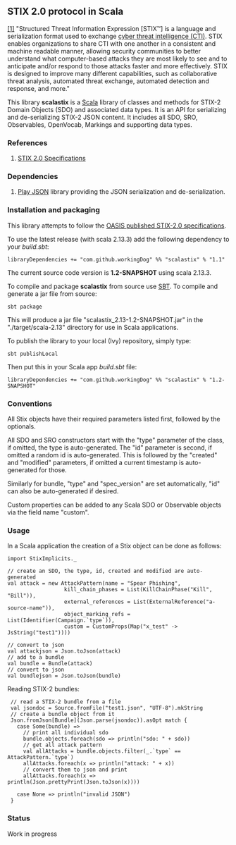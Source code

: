 
## STIX 2.0 protocol in Scala

[[1]](https://oasis-open.github.io/cti-documentation/) 
"Structured Threat Information Expression [STIX™] 
is a language and serialization format 
used to exchange [cyber threat intelligence (CTI)](https://www.oasis-open.org/committees/tc_home.php?wg_abbrev=cti). STIX enables organizations to share 
CTI with one another in a consistent and machine readable manner, allowing security 
communities to better understand what computer-based attacks they are most likely to 
see and to anticipate and/or respond to those attacks faster and more effectively. 
STIX is designed to improve many different capabilities, such as collaborative 
threat analysis, automated threat exchange, automated detection and response, and more."

This library **scalastix** is a [Scala](https://www.scala-lang.org/) library of classes and methods 
for STIX-2 Domain Objects (SDO) and associated data types. 
It is an API for serializing and de-serializing STIX-2 JSON content.
It includes all SDO, SRO, Observables, OpenVocab, Markings and supporting data types.

### References
 
1) [STIX 2.0 Specifications](https://oasis-open.github.io/cti-documentation/)
   
### Dependencies

1) [Play JSON](https://github.com/playframework/play-json) library providing the JSON serialization and de-serialization.

 
### Installation and packaging

This library attempts to follow the [OASIS published STIX-2.0 specifications](https://oasis-open.github.io/cti-documentation/).

To use the latest release (with scala 2.13.3) add the following dependency to your *build.sbt*:

    libraryDependencies += "com.github.workingDog" %% "scalastix" % "1.1"

The current source code version is **1.2-SNAPSHOT** using scala 2.13.3. 

To compile and package **scalastix** from source use [SBT](http://www.scala-sbt.org/).
To compile and generate a jar file from source:

    sbt package

This will produce a jar file "scalastix_2.13-1.2-SNAPSHOT.jar" in the "./target/scala-2.13" directory 
for use in Scala applications.


To publish the library to your local (Ivy) repository, simply type:

    sbt publishLocal

Then put this in your Scala app *build.sbt* file:

    libraryDependencies += "com.github.workingDog" %% "scalastix" % "1.2-SNAPSHOT" 
 
### Conventions

All Stix objects have their required parameters listed first, followed by the optionals. 

All SDO and SRO constructors start with the "type" parameter of the class, if omitted, the type is auto-generated. 
The "id" parameter is second, if omitted a random id is auto-generated.
 This is followed by the "created" and "modified" parameters, if omitted a current timestamp is auto-generated for those.
 
Similarly for bundle, "type" and "spec_version" are set automatically, "id" can also be auto-generated if desired.  
 
Custom properties can be added to any Scala SDO or Observable objects via the field name "custom".
                                    
### Usage
                         
In a Scala application the creation of a Stix object can be done as follows:

    import StixImplicits._
    
    // create an SDO, the type, id, created and modified are auto-generated
    val attack = new AttackPattern(name = "Spear Phishing",
                      kill_chain_phases = List(KillChainPhase("Kill", "Bill")),
                      external_references = List(ExternalReference("a-source-name")),
                      object_marking_refs = List(Identifier(Campaign.`type`)),
                      custom = CustomProps(Map("x_test" -> JsString("test1"))))
                      
    // convert to json
    val attackjson = Json.toJson(attack)
    // add to a bundle
    val bundle = Bundle(attack)
    // convert to json
    val bundlejson = Json.toJson(bundle)
                                                   
 Reading STIX-2 bundles:
 
     // read a STIX-2 bundle from a file
     val jsondoc = Source.fromFile("test1.json", "UTF-8").mkString
     // create a bundle object from it
     Json.fromJson[Bundle](Json.parse(jsondoc)).asOpt match {
       case Some(bundle) =>
         // print all individual sdo
         bundle.objects.foreach(sdo => println("sdo: " + sdo))
         // get all attack pattern
         val allAttacks = bundle.objects.filter(_.`type` == AttackPattern.`type`)
         allAttacks.foreach(x => println("attack: " + x))
         // convert them to json and print
         allAttacks.foreach(x => println(Json.prettyPrint(Json.toJson(x))))
 
       case None => println("invalid JSON")
     }
 
 
### Status

Work in progress


